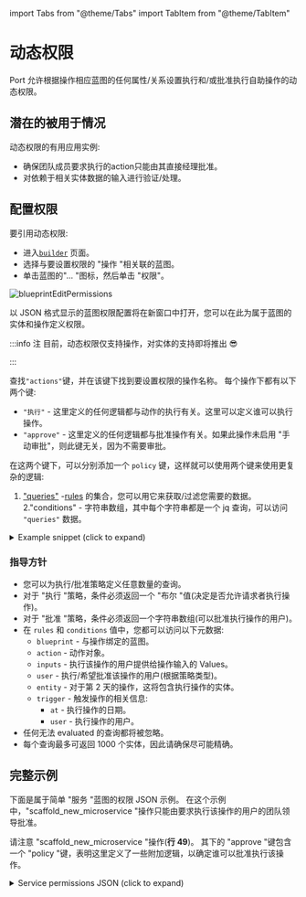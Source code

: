 import Tabs from "@theme/Tabs"
import TabItem from "@theme/TabItem"

# 动态权限

Port 允许根据操作相应蓝图的任何属性/关系设置执行和/或批准执行自助操作的动态权限。

## 潜在的被用于情况

动态权限的有用应用实例: 

* 确保团队成员要求执行的action只能由其直接经理批准。
* 对依赖于相关实体数据的输入进行验证/处理。

## 配置权限

要引用动态权限: 

* 进入[`builder`](https://app.getport.io/dev-portal/data-model) 页面。
* 选择与要设置权限的 "操作 "相关联的蓝图。
* 单击蓝图的"... "图标，然后单击 "权限"。

![blueprintEditPermissions](../../../static/img/self-service-actions/rbac/blueprintEditPermissions.png)

以 JSON 格式显示的蓝图权限配置将在新窗口中打开，您可以在此为属于蓝图的实体和操作定义权限。

:::info  注 目前，动态权限仅支持操作，对实体的支持即将推出 😎

:::

查找`"actions"`键，并在该键下找到要设置权限的操作名称。 每个操作下都有以下两个键: 

* `"执行"` - 这里定义的任何逻辑都与动作的执行有关。这里可以定义谁可以执行操作。
* `"approve"` - 这里定义的任何逻辑都与批准操作有关。如果此操作未启用 "手动审批"，则此键无关，因为不需要审批。

在这两个键下，可以分别添加一个 `policy` 键，这样就可以使用两个键来使用更复杂的逻辑: 

1. ["queries"](/search-and-query/) -[rules](/search-and-query/#rules) 的集合，您可以用它来获取/过滤您需要的数据。
2."conditions" - 字符串数组，其中每个字符串都是一个 jq 查询，可以访问 `"queries"` 数据。

<details>
<summary>Example snippet (click to expand)</summary>

```json showLineNumbers
"actions": {
  "action_name": {
    "execute": {
      "policy": {
        "queries": {
          "query_name": {
            "rules": [
                # Your rule/s logic here
              ],
              "combinator": "and"
          }
        },
        "conditions": [
          # A jq query resulting in a boolean value
        ]
      }
    },
    "approve": {
      "roles": [
        "Admin"
      ],
      "users": [],
      "teams": [],
      "policy": {
        "queries": {
          "query_name": {
            "rules": [
                # Your rule/s logic here
              ],
              "combinator": "and"
          }
        },
        "conditions": [
          # A jq query resulting in an array of strings
        ]
      }
    }
  }
}
```

</details>

### 指导方针

* 您可以为执行/批准策略定义任意数量的查询。
* 对于 "执行 "策略，条件必须返回一个 "布尔 "值(决定是否允许请求者执行操作)。
* 对于 "批准 "策略，条件必须返回一个字符串数组(可以批准执行操作的用户)。
* 在 `rules` 和 `conditions` 值中，您都可以访问以下元数据: 
    - `blueprint` - 与操作绑定的蓝图。
    - `action` - 动作对象。
    - `inputs` - 执行该操作的用户提供给操作输入的 Values。
    - `user` - 执行/希望批准该操作的用户(根据策略类型)。
    - `entity` - 对于第 2 天的操作，这将包含执行操作的实体。
    - `trigger` - 触发操作的相关信息: 
        + `at` - 执行操作的日期。
        + `user` - 执行操作的用户。
* 任何无法 evaluated 的查询都将被忽略。
* 每个查询最多可返回 1000 个实体，因此请确保尽可能精确。

## 完整示例

下面是属于简单 "服务 "蓝图的权限 JSON 示例。 在这个示例中，"scaffold_new_microservice "操作只能由要求执行该操作的用户的团队领导批准。

请注意 "scaffold_new_microservice "操作(**行 49**)。 其下的 "approve "键包含一个 "policy "键，表明这里定义了一些附加逻辑，以确定谁可以批准执行该操作。

<details>
<summary>Service permissions JSON (click to expand)</summary>

```json showLineNumbers
{
  "entities": {
    "register": {
      "roles": ["microservice-moderator", "Admin"],
      "users": ["admin@dyn-permissions-demo.com"],
      "teams": [],
      "ownedByTeam": false
    },
    "update": {
      "roles": ["microservice-moderator", "Admin"],
      "users": ["admin@dyn-permissions-demo.com"],
      "teams": [],
      "ownedByTeam": false
    },
    "unregister": {
      "roles": ["microservice-moderator", "Admin"],
      "users": ["admin@dyn-permissions-demo.com"],
      "teams": [],
      "ownedByTeam": false
    },
    "updateProperties": {
      "$identifier": {
        "roles": ["microservice-moderator", "Admin"],
        "users": ["admin@dyn-permissions-demo.com"],
        "teams": [],
        "ownedByTeam": false
      },
      "$title": {
        "roles": ["microservice-moderator", "Admin"],
        "users": ["admin@dyn-permissions-demo.com"],
        "teams": [],
        "ownedByTeam": false
      },
      "$team": {
        "roles": ["microservice-moderator", "Admin"],
        "users": ["admin@dyn-permissions-demo.com"],
        "teams": [],
        "ownedByTeam": false
      },
      "$icon": {
        "roles": ["microservice-moderator", "Admin"],
        "users": ["admin@dyn-permissions-demo.com"],
        "teams": [],
        "ownedByTeam": false
      }
    }
  },
  "actions": {
    "scaffold_new_microservice": {
      "execute": {
        "roles": ["Member", "Admin"],
        "users": [],
        "teams": [],
        "ownedByTeam": false
      },
      "approve": {
        "roles": ["Admin"],
        "users": [],
        "teams": [],
        "policy": {
          "queries": {
            "executingUser": {
              "rules": [
                {
                  "value": "user",
                  "operator": "=",
                  "property": "$blueprint"
                },
                {
                  "value": "{{.trigger.user.email}}",
                  "operator": "=",
                  "property": "$identifier"
                }
              ],
              "combinator": "and"
            },
            "approvingUsers": {
              "rules": [
                {
                  "value": "user",
                  "operator": "=",
                  "property": "$blueprint"
                },
                {
                  "value": "Approver",
                  "operator": "=",
                  "property": "role"
                }
              ],
              "combinator": "and"
            }
          },
          "conditions": [
            "(.results.executingUser.entities | first | .relations.team) as $executerTeam | [.results.approvingUsers.entities[] | select(.relations.team == $executerTeam) | .identifier]"
          ]
        }
      }
    }
  }
}
```

</details>